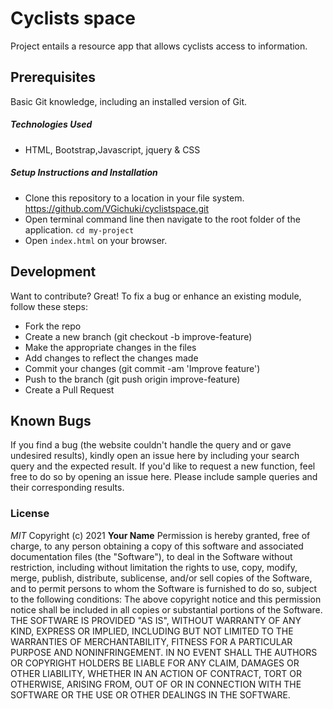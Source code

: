 # Cyclists space
Project entails a resource app that allows cyclists access to information.

## Prerequisites
Basic Git knowledge, including an installed version of Git.
##### Technologies Used
- HTML, Bootstrap,Javascript, jquery & CSS
##### Setup Instructions and Installation
- Clone this repository to a location in your file system. 
 https://github.com/VGichuki/cyclistspace.git
- Open terminal command line then navigate to the root folder of the application. `cd my-project`
- Open `index.html` on your browser.
## Development
Want to contribute? Great!
To fix a bug or enhance an existing module, follow these steps:
- Fork the repo
- Create a new branch (git checkout -b improve-feature)
- Make the appropriate changes in the files
- Add changes to reflect the changes made
- Commit your changes (git commit -am 'Improve feature')
- Push to the branch (git push origin improve-feature)
- Create a Pull Request
## Known Bugs
If you find a bug (the website couldn't handle the query and or gave undesired results), kindly open an issue here by including your search query and the expected result.
If you'd like to request a new function, feel free to do so by opening an issue here. Please include sample queries and their corresponding results.
### License
*MIT*
Copyright (c) 2021 **Your Name**
Permission is hereby granted, free of charge, to any person obtaining a copy of this software and associated documentation files (the "Software"), to deal in the Software without restriction, including without limitation the rights to use, copy, modify, merge, publish, distribute, sublicense, and/or sell copies of the Software, and to permit persons to whom the Software is furnished to do so, subject to the following conditions:
The above copyright notice and this permission notice shall be included in all copies or substantial portions of the Software.
THE SOFTWARE IS PROVIDED "AS IS", WITHOUT WARRANTY OF ANY KIND, EXPRESS OR IMPLIED, INCLUDING BUT NOT LIMITED TO THE WARRANTIES OF MERCHANTABILITY, FITNESS FOR A PARTICULAR PURPOSE AND NONINFRINGEMENT. IN NO EVENT SHALL THE AUTHORS OR COPYRIGHT HOLDERS BE LIABLE FOR ANY CLAIM, DAMAGES OR OTHER LIABILITY, WHETHER IN AN ACTION OF CONTRACT, TORT OR OTHERWISE, ARISING FROM, OUT OF OR IN CONNECTION WITH THE SOFTWARE OR THE USE OR OTHER DEALINGS IN THE SOFTWARE.
